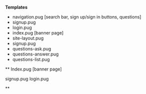 **Templates**

- navigation.pug [search bar, sign up/sign in buttons, questions]
- signup.pug
- login.pug
- index.pug [banner page]
- site-layout.pug
- signup.pug
- questions-ask.pug
- questions-answer.pug
- questions-list.pug

**
Index.pug [banner page]

signup.pug
login.pug


**

